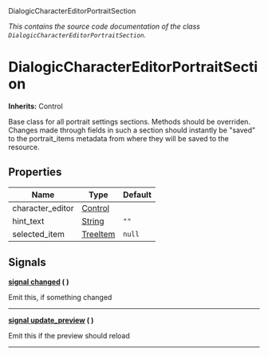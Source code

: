 
<div class="header-banner purple">
<div class="header-label purple">DialogicCharacterEditorPortraitSection</div>
</div>

*This contains the source code documentation of the class `DialogicCharacterEditorPortraitSection`.*
        
# DialogicCharacterEditorPortraitSection
**Inherits:** Control

Base class for all portrait settings sections. Methods should be overriden. Changes made through fields in such a section should instantly be "saved" to the portrait_items metadata from where they will be saved to the resource.
## Properties
Name | Type | Default 
--- | --- | --- 
character_editor | [Control](https://docs.godotengine.org/en/latest/classes/class_control.html#class-control) |   
hint_text | [String](https://docs.godotengine.org/en/latest/classes/class_string.html#class-string) |  `""` 
selected_item | [TreeItem](https://docs.godotengine.org/en/latest/classes/class_treeitem.html#class-treeitem) |  `null` 

## Signals


<a class="header" id="signal-changed" href="#signal-changed">**<span class="hljs-attribute">signal</span> [<span class="hljs-title">changed</span>](#signal-changed) ( )** </a>



Emit this, if something changed

---



<a class="header" id="signal-update_preview" href="#signal-update_preview">**<span class="hljs-attribute">signal</span> [<span class="hljs-title">update_preview</span>](#signal-update_preview) ( )** </a>



Emit this if the preview should reload

---

